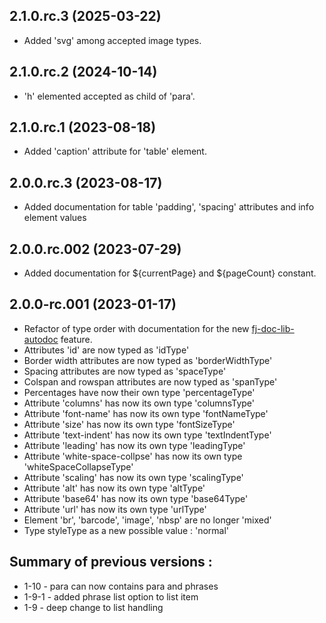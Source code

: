 
2.1.0.rc.3 (2025-03-22)
------------------

* Added 'svg' among accepted image types.

2.1.0.rc.2 (2024-10-14)
------------------

* 'h' elemented accepted as child of 'para'.

2.1.0.rc.1 (2023-08-18)
------------------

* Added 'caption' attribute for 'table' element.

2.0.0.rc.3 (2023-08-17)
------------------

* Added documentation for table 'padding', 'spacing' attributes and info element values 

2.0.0.rc.002 (2023-07-29)
------------------
* Added documentation for ${currentPage} and ${pageCount} constant.

2.0.0-rc.001 (2023-01-17)
------------------
* Refactor of type order with documentation for the new [fj-doc-lib-autodoc](https://github.com/fugerit-org/fj-doc/tree/main/fj-doc-lib-autodoc) feature.
* Attributes 'id' are now typed as 'idType'
* Border width attributes are now typed as 'borderWidthType'
* Spacing attributes are now typed as 'spaceType'
* Colspan and rowspan attributes are now typed as 'spanType'
* Percentages have now their own type 'percentageType'
* Attribute 'columns' has now its own type 'columnsType'
* Attribute 'font-name' has now its own type 'fontNameType'
* Attribute 'size' has now its own type 'fontSizeType'
* Attribute 'text-indent' has now its own type 'textIndentType'
* Attribute 'leading' has now its own type 'leadingType'
* Attribute 'white-space-collpse' has now its own type 'whiteSpaceCollapseType'
* Attribute 'scaling' has now its own type 'scalingType'
* Attribute 'alt' has now its own type 'altType'
* Attribute 'base64' has now its own type 'base64Type'
* Attribute 'url' has now its own type 'urlType'
* Element 'br', 'barcode', 'image', 'nbsp' are no longer 'mixed'
* Type styleType as a new possible value : 'normal'

Summary of previous versions : 
-----------------------------
* 1-10 - para can now contains para and phrases
* 1-9-1 - added phrase list option to list item
* 1-9 - deep change to list handling
